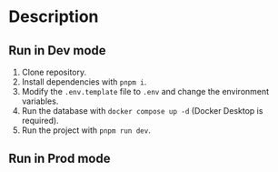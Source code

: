 # Description

## Run in Dev mode

1. Clone repository.
2. Install dependencies with `pnpm i`.
3. Modify the `.env.template` file to `.env` and change the environment variables.
4. Run the database with `docker compose up -d` (Docker Desktop is required).
5. Run the project with `pnpm run dev`.

## Run in Prod mode
